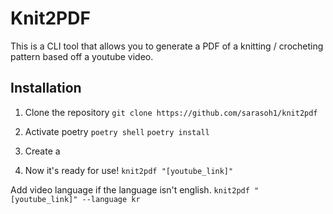# Knit2PDF

This is a CLI tool that allows you to generate a PDF of a knitting / crocheting pattern based off a youtube video.

## Installation
1. Clone the repository
`git clone https://github.com/sarasoh1/knit2pdf`

2. Activate poetry
`poetry shell`
`poetry install`

3. Create a
4. Now it's ready for use!
`knit2pdf "[youtube_link]"`

Add video language if the language isn't english.
`knit2pdf "[youtube_link]" --language kr`
